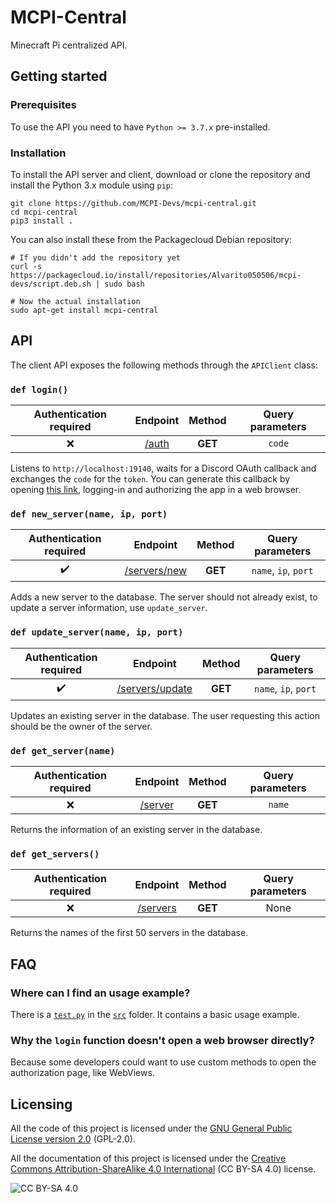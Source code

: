 # MCPI-Central
Minecraft Pi centralized API.

## Getting started
### Prerequisites
To use the API you need to have `Python >= 3.7.x` pre-installed.

### Installation
To install the API server and client, download or clone the repository and install the Python 3.x module using `pip`:
```shell
git clone https://github.com/MCPI-Devs/mcpi-central.git
cd mcpi-central
pip3 install .
```

You can also install these from the Packagecloud Debian repository:
```shell
# If you didn't add the repository yet
curl -s https://packagecloud.io/install/repositories/Alvarito050506/mcpi-devs/script.deb.sh | sudo bash

# Now the actual installation
sudo apt-get install mcpi-central
```

## API
The client API exposes the following methods through the `APIClient` class:

### `def login()`
| Authentication required |                      Endpoint                  | Method  | Query parameters |
| :---------------------: | :--------------------------------------------: | :-----: | :--------------: |
|           :x:           | [/auth](https://mcpi-devs.herokuapp.com/auth)  | **GET** |      `code`      |

Listens to `http://localhost:19140`, waits for a Discord OAuth callback and exchanges the `code` for the `token`. You can generate this callback by opening [this link](https://discord.com/oauth2/authorize?client_id=744320103566540912&redirect_uri=http%3A%2F%2Flocalhost%3A19140%2Fauth&response_type=code&scope=identify%20email), logging-in and authorizing the app in a web browser.

### `def new_server(name, ip, port)`
| Authentication required |                             Endpoint                         | Method  |   Query parameters   |
| :---------------------: | :----------------------------------------------------------: | :-----: | :------------------: |
|   :heavy_check_mark:    | [/servers/new](https://mcpi-devs.herokuapp.com/servers/new)  | **GET** | `name`, `ip`, `port` |

Adds a new server to the database. The server should not already exist, to update a server information, use `update_server`.

### `def update_server(name, ip, port)`
| Authentication required |                                Endpoint                            | Method  |   Query parameters   |
| :---------------------: | :----------------------------------------------------------------: | :-----: | :------------------: |
|   :heavy_check_mark:    | [/servers/update](https://mcpi-devs.herokuapp.com/servers/update)  | **GET** | `name`, `ip`, `port` |

Updates an existing server in the database. The user requesting this action should be the owner of the server.

### `def get_server(name)`
| Authentication required |                        Endpoint                    | Method  | Query parameters |
| :---------------------: | :------------------------------------------------: | :-----: | :--------------: |
|           :x:           | [/server](https://mcpi-devs.herokuapp.com/server)  | **GET** |      `name`      |

Returns the information of an existing server in the database.

### `def get_servers()`
| Authentication required |                         Endpoint                     | Method  | Query parameters |
| :---------------------: | :--------------------------------------------------: | :-----: | :--------------: |
|           :x:           | [/servers](https://mcpi-devs.herokuapp.com/servers)  | **GET** |       None       |

Returns the names of the first 50 servers in the database.

## FAQ
### Where can I find an usage example?
There is a [`test.py`](https://github.com/MCPI-Devs/mcpi-central/blob/master/src/test.py) in the [`src`](https://github.com/MCPI-Devs/mcpi-central/tree/master/src) folder. It contains a basic usage example.

### Why the `login` function doesn't open a web browser directly?
Because some developers could want to use custom methods to open the authorization page, like WebViews.

## Licensing
All the code of this project is licensed under the [GNU General Public License version 2.0](https://github.com/MCPI-Devs/proxy/blob/master/LICENSE) (GPL-2.0).

All the documentation of this project is licensed under the [Creative Commons Attribution-ShareAlike 4.0 International](https://creativecommons.org/licenses/by-sa/4.0/) (CC BY-SA 4.0) license.

![CC BY-SA 4.0](https://i.creativecommons.org/l/by-sa/4.0/88x31.png)
